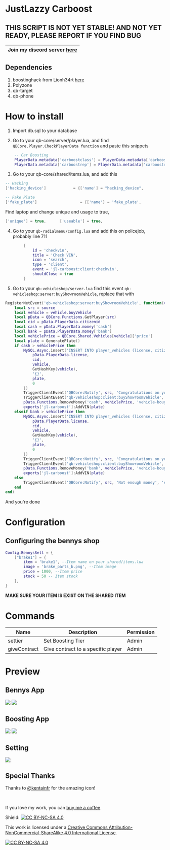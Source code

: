 # JustLazzy Carboost

## THIS SCRIPT IS NOT YET STABLE! AND NOT YET READY, PLEASE REPORT IF YOU FIND BUG

| Join my discord server [here](https://discord.gg/fqUjRyhW2z) |
| ------------------------------------------------------------ |

## Dependencies

1. boostinghack from Lionh34rt [here](https://github.com/Lionh34rt/boostinghack.git)
2. Polyzone
3. qb-target
4. qb-phone

# How to install

<tr>

1. Import db.sql to your database

2. Go to your qb-core/server/player.lua, and find `QBCore.Player.CheckPlayerData function` and paste this snippets

```lua
    -- Car Boosting
    PlayerData.metadata['carboostclass'] = PlayerData.metadata['carboostclass'] or 'D'
    PlayerData.metadata['carboostrep'] = PlayerData.metadata['carboostrep'] or 0
```

3. Go to your qb-core/shared/items.lua, and add this

```lua
-- Hacking
['hacking_device']			  = {['name'] = "hacking_device",					['label'] = "Hacking device",			['weight'] = 500,		['type'] = 'item', 		['image'] = 'hacking_device.png',			['unique'] = true,		['useable']	= true,		['shouldClose'] = true,	   ['combinable'] = nil,   ['description'] = "A multi purpose hacking device"},

-- Fake Plate
['fake_plate']					 = {['name'] = 'fake_plate',					['label'] = "Plate Number",				['weight'] = 500,		['type'] = 'item',		['image'] = 'fake_plate.png',			['unique'] = true,		['useable'] = true,		['shouldClose'] = true,	   ['combinable'] = nil,   ['description'] = "A fake plate?"}
```

Find laptop and change unique and usage to true,

```lua
['unique'] = true, 		['useable'] = true,
```

4. Go to your `qb-radialmenu/config.lua` and add this on policejob, probably line 711

```lua
        {
            id = 'checkvin',
            title = 'Check VIN',
            icon = 'search',
            type = 'client',
            event = 'jl-carboost:client:checkvin',
            shouldClose = true
        }
```

5. Go to your `qb-vehicleshop/server.lua` find this event `qb-vehicleshop:server:buyShowroomVehicle`, replace that with

```lua
RegisterNetEvent('qb-vehicleshop:server:buyShowroomVehicle', function(vehicle)
    local src = source
    local vehicle = vehicle.buyVehicle
    local pData = QBCore.Functions.GetPlayer(src)
    local cid = pData.PlayerData.citizenid
    local cash = pData.PlayerData.money['cash']
    local bank = pData.PlayerData.money['bank']
    local vehiclePrice = QBCore.Shared.Vehicles[vehicle]['price']
    local plate = GeneratePlate()
    if cash > vehiclePrice then
        MySQL.Async.insert('INSERT INTO player_vehicles (license, citizenid, vehicle, hash, mods, plate, state) VALUES (?, ?, ?, ?, ?, ?, ?)', {
            pData.PlayerData.license,
            cid,
            vehicle,
            GetHashKey(vehicle),
            '{}',
            plate,
            0
        })
        TriggerClientEvent('QBCore:Notify', src, 'Congratulations on your purchase!', 'success')
        TriggerClientEvent('qb-vehicleshop:client:buyShowroomVehicle', src, vehicle, plate)
        pData.Functions.RemoveMoney('cash', vehiclePrice, 'vehicle-bought-in-showroom')
        exports['jl-carboost']:AddVIN(plate)
    elseif bank > vehiclePrice then
        MySQL.Async.insert('INSERT INTO player_vehicles (license, citizenid, vehicle, hash, mods, plate, state) VALUES (?, ?, ?, ?, ?, ?, ?)', {
            pData.PlayerData.license,
            cid,
            vehicle,
            GetHashKey(vehicle),
            '{}',
            plate,
            0
        })
        TriggerClientEvent('QBCore:Notify', src, 'Congratulations on your purchase!', 'success')
        TriggerClientEvent('qb-vehicleshop:client:buyShowroomVehicle', src, vehicle, plate)
        pData.Functions.RemoveMoney('bank', vehiclePrice, 'vehicle-bought-in-showroom')
        exports['jl-carboost']:AddVIN(plate)
    else
        TriggerClientEvent('QBCore:Notify', src, 'Not enough money', 'error')
    end
end)
```

And you're done

# Configuration

## Configuring the bennys shop

```lua
Config.BennysSell = {
    ["brake1"] = {
        item = 'brake1', --Item name on your shared/items.lua
        image = 'brake_parts_b.png', --Item image
        price = 1000, --Item price
        stock = 50 -- Item stock
    },
}
```

**MAKE SURE YOUR ITEM IS EXIST ON THE SHARED ITEM**

# Commands

| Name         | Description                        | Permission |
| ------------ | ---------------------------------- | ---------- |
| settier      | Set Boosting Tier                  | Admin      |
| giveContract | Give contract to a specific player | Admin      |

# Preview

## Bennys App

<img src="https://media.discordapp.net/attachments/943001162196611103/952890360764432394/unknown.png?width=1036&height=583" />
<img src="https://media.discordapp.net/attachments/943001162196611103/952890442217828352/unknown.png?width=1036&height=583">

## Boosting App

<img src= "https://media.discordapp.net/attachments/943001162196611103/952890617401323550/unknown.png?width=1036&height=583"/>
<img src= "https://media.discordapp.net/attachments/943001162196611103/952890668873838622/unknown.png?width=1036&height=583"/>

## Setting

<img src="https://media.discordapp.net/attachments/943001162196611103/952891497747996672/unknown.png?width=1036&height=583"/>

## Special Thanks

Thanks to [@kentainfr](https://github.com/Kentainfr) for the amazing icon!

<BR>

If you love my work, you can [buy me a coffee](https://ko-fi.com/justlazzy)

Shield: [![CC BY-NC-SA 4.0][cc-by-nc-sa-shield]][cc-by-nc-sa]

This work is licensed under a
[Creative Commons Attribution-NonCommercial-ShareAlike 4.0 International License][cc-by-nc-sa].

[![CC BY-NC-SA 4.0][cc-by-nc-sa-image]][cc-by-nc-sa]

[cc-by-nc-sa]: http://creativecommons.org/licenses/by-nc-sa/4.0/
[cc-by-nc-sa-image]: https://licensebuttons.net/l/by-nc-sa/4.0/88x31.png
[cc-by-nc-sa-shield]: https://img.shields.io/badge/License-CC%20BY--NC--SA%204.0-lightgrey.svg
